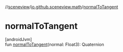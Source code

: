//[sceneview](../../index.md)/[io.github.sceneview.math](index.md)/[normalToTangent](normal-to-tangent.md)

# normalToTangent

[androidJvm]\
fun [normalToTangent](normal-to-tangent.md)(normal: Float3): Quaternion
